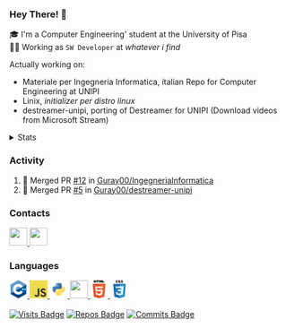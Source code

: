 ### Hey There! 👋
🎓 I'm a Computer Engineering' student at the University of Pisa<br>
👨‍💻 Working as `SW Developer` at _whatever i find_

Actually working on:
- Materiale per Ingegneria Informatica, italian Repo for Computer Engineering at UNIPI
- Linix, _initializer per distro linux_
- destreamer-unipi, porting of Destreamer for UNIPI (Download videos from Microsoft Stream)

<details>
  <summary>Stats</summary>
  <br>
  <img src="https://github-readme-stats.vercel.app/api?username=Guray00&show_icons=true&hide=issues"/>
  <img src="https://github-readme-stats.vercel.app/api/top-langs/?username=Guray00&layout=compact" align="top" />
</details>

### Activity
<!--START_SECTION:activity-->
1. 🎉 Merged PR [#12](https://github.com/Guray00/IngegneriaInformatica/pull/12) in [Guray00/IngegneriaInformatica](https://github.com/Guray00/IngegneriaInformatica)
2. 🎉 Merged PR [#5](https://github.com/Guray00/destreamer-unipi/pull/5) in [Guray00/destreamer-unipi](https://github.com/Guray00/destreamer-unipi)
<!--END_SECTION:activity-->


### Contacts
<a href="https://stackoverflow.com/users/4757993/gray" ><img height="32" width="32" src="https://upload.wikimedia.org/wikipedia/commons/thumb/e/ef/Stack_Overflow_icon.svg/768px-Stack_Overflow_icon.svg.png" /> </a> <a href="https://telegram.me/gray00" ><img height="32" width="32" src="https://upload.wikimedia.org/wikipedia/commons/thumb/8/82/Telegram_logo.svg/1024px-Telegram_logo.svg.png" /> </a> 

### Languages
<a href="https://it.wikipedia.org/wiki/Easter_egg"><img height="32" width="32" src="https://raw.githubusercontent.com/github/explore/80688e429a7d4ef2fca1e82350fe8e3517d3494d/topics/cpp/cpp.png" />  <img height="32" width="32" src="https://raw.githubusercontent.com/github/explore/80688e429a7d4ef2fca1e82350fe8e3517d3494d/topics/javascript/javascript.png" /> <img height="32" width="32" src="https://raw.githubusercontent.com/github/explore/80688e429a7d4ef2fca1e82350fe8e3517d3494d/topics/python/python.png" /> <img height="32" width="32" src="https://encrypted-tbn0.gstatic.com/images?q=tbn%3AANd9GcTGWU2hdMYdyWmv2xG32DbUPG1HRKRApNcP9Q&usqp=CAU" /> <img height="32" width="32" src="https://raw.githubusercontent.com/github/explore/80688e429a7d4ef2fca1e82350fe8e3517d3494d/topics/html/html.png" /> <img height="32" width="32" src="https://raw.githubusercontent.com/github/explore/80688e429a7d4ef2fca1e82350fe8e3517d3494d/topics/css/css.png" /></a>
<br><br>
[![Visits Badge](https://badges.pufler.dev/visits/Guray00/Guray00)](https://badges.pufler.dev)
[![Repos Badge](https://badges.pufler.dev/repos/Guray00)](https://badges.pufler.dev)
[![Commits Badge](https://badges.pufler.dev/commits/monthly/Guray00)](https://badges.pufler.dev)
